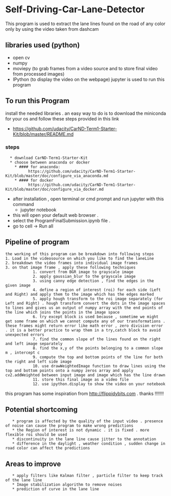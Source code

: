 # Self-Driving-Car-Lane-Detector

This program is used to extract the lane lines found on the road of any color only by using the video taken from dashcam
## libraries used (python)
  * open cv
  * numpy
  * moviepy (to grab frames from a video source and to store final video from processed images)
  * IPython (to display the video on the webpage)
jupyter is used to run this program 

## To run this Program
  install the needed libraries . an easy way to do is to download the miniconda for your os and follow these steps provided in this link
  * https://github.com/udacity/CarND-Term1-Starter-Kit/blob/master/README.md
  
  ### steps
      * download CarND-Term1-Starter-Kit
      * choose between anaconda or docker 
        * #### for anaconda:
              https://github.com/udacity/CarND-Term1-Starter-Kit/blob/master/doc/configure_via_anaconda.md
        * #### for docker
              https://github.com/udacity/CarND-Term1-Starter-Kit/blob/master/doc/configure_via_docker.md
  * after installation , open terminal or cmd prompt and run jupyter with this command
      * jupyter notebook
  * this will open your default web browser . 
  * select the ProgramFinalSubmission.ipynb file . 
  * go to cell -> Run all 
  
  ## Pipeline of program
    the working of this program can be breakdown into following steps
    1. Load in the videosource on which you like to find the laneLine
    2. breakdown the video frames into individual image frames
    3. on that image frame , apply these following techniques
                1. convert from BGR image to grayscale image
                2. apply gaussian_blur to the grayscale image
                3. using canny edge detection , find the edges in the given image
                4. define a region of interest (roi) for each side (Left and Right) and apply them to the image which has the edges marked
                5. apply hough transform to the roi image separately (for Left and Right) . hough transform convert the dots in the image spaces to lines and gives us an output of numpy array with the end points of the line which joins the points in the image space
                6. try except block is used because , sometime we might get some frame on which we cannot compute any of our transformations . these frames might return error like math error , zero division error . it is a better practice to wrap them in a try,catch block to avoid unexpected errors
                7. find the common slope of the lines found on the right and left image separately 
                8. find the x,y of the points belonging to a common slope m , intercept c
                9. compute the top and bottom points of the line for both the right and left side image
                10. use drawWeightedImage function to draw lines using the top and bottom points onto a numpy zeros array and apply cv2.addWeighted between input image and image which has the line drawn
                11. store this final image as a video file
                12. use ipython.display to show the video on your notebook 
                
 this program has some inspiration from http://flippidybits.com . thanks !!!!!!!
                
 ## Potential shortcoming
       * program is affected by the quality of the input video . presence of noise can cause the program to make wrong predictions
       * the Region of interest is not dynamic . it is fixed . more flexible roi should be used
       * discontinuity in the lane line cause jitter to the annotation
       * difference in the daylight , weather condition , sudden change in road color can affect the predictions
       
  ## Areas to improve
       * apply filters like Kalman filter , particle filter to keep track of the lane line 
       * Image stabilization algorithm to remove noises
       * prediction of curve in the lane line 
       
  



  


